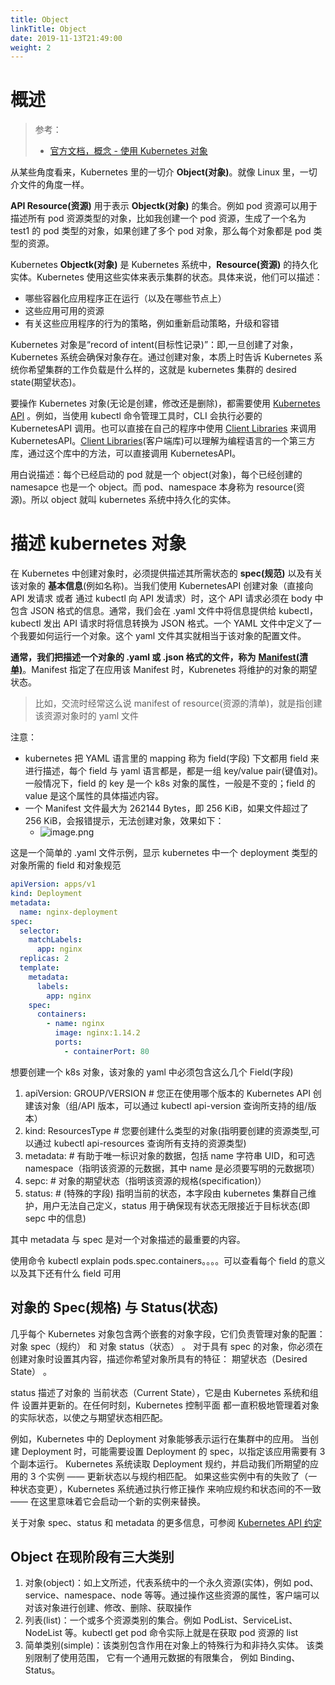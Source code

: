 ```yaml
---
title: Object
linkTitle: Object
date: 2019-11-13T21:49:00
weight: 2
---
```


# 概述

> 参考：
>
> - [官方文档，概念 - 使用 Kubernetes 对象](https://kubernetes.io/docs/concepts/overview/working-with-objects/)

从某些角度看来，Kubernetes 里的一切介 **Object(对象)**。就像 Linux 里，一切介文件的角度一样。

**API Resource(资源)** 用于表示 **Objectk(对象)** 的集合。例如 pod 资源可以用于描述所有 pod 资源类型的对象，比如我创建一个 pod 资源，生成了一个名为 test1 的 pod 类型的对象，如果创建了多个 pod 对象，那么每个对象都是 pod 类型的资源。

Kubernetes **Objectk(对象)** 是 Kubernetes 系统中，**Resource(资源)** 的持久化实体。Kubernetes 使用这些实体来表示集群的状态。具体来说，他们可以描述：

- 哪些容器化应用程序正在运行（以及在哪些节点上）
- 这些应用可用的资源
- 有关这些应用程序的行为的策略，例如重新启动策略，升级和容错

Kubernetes 对象是“record of intent(目标性记录)”：即,一旦创建了对象，Kubernetes 系统会确保对象存在。通过创建对象，本质上时告诉 Kubernetes 系统你希望集群的工作负载是什么样的，这就是 kubernetes 集群的 desired state(期望状态)。

要操作 Kubernetes 对象(无论是创建，修改还是删除)，都需要使用 [Kubernetes API](https://kubernetes.io/docs/concepts/overview/kubernetes-api/) 。例如，当使用 kubectl 命令管理工具时，CLI 会执行必要的 KubernetesAPI 调用。也可以直接在自己的程序中使用 [Client Libraries](https://kubernetes.io/docs/reference/using-api/client-libraries/) 来调用 KubernetesAPI。[Client Libraries](https://kubernetes.io/docs/reference/using-api/client-libraries/)(客户端库)可以理解为编程语言的一个第三方库，通过这个库中的方法，可以直接调用 KubernetesAPI。

用白说描述：每个已经启动的 pod 就是一个 object(对象)，每个已经创建的 namesapce 也是一个 object。而 pod、namespace 本身称为 resource(资源)。所以 object 就叫 kubernetes 系统中持久化的实体。

# 描述 kubernetes 对象

在 Kubernetes 中创建对象时，必须提供描述其所需状态的 **spec(规范)** 以及有关该对象的 **基本信息**(例如名称)。当我们使用 KubernetesAPI 创建对象（直接向 API 发请求 或者 通过 kubectl 向 API 发请求）时，这个 API 请求必须在 body 中包含 JSON 格式的信息。通常，我们会在 .yaml 文件中将信息提供给 kubectl， kubectl 发出 API 请求时将信息转换为 JSON 格式。一个 YAML 文件中定义了一个我要如何运行一个对象。这个 yaml 文件其实就相当于该对象的配置文件。

**通常，我们把描述一个对象的 .yaml 或 .json 格式的文件，称为** [**Manifest(清单)**](https://kubernetes.io/docs/reference/glossary/?all=true#term-manifest)。Manifest 指定了在应用该 Manifest 时，Kubrenetes 将维护的对象的期望状态。

> 比如，交流时经常这么说 manifest of resource(资源的清单)，就是指创建该资源对象时的 yaml 文件

注意：

- kubernetes 把 YAML 语言里的 mapping 称为 field(字段) 下文都用 field 来进行描述，每个 field 与 yaml 语言都是，都是一组 key/value pair(键值对)。一般情况下，field 的 key 是一个 k8s 对象的属性，一般是不变的；field 的 value 是这个属性的具体描述内容。
- 一个 Manifest 文件最大为 262144 Bytes，即 256 KiB，如果文件超过了 256 KiB，会报错提示，无法创建对象，效果如下：
  - ![image.png](https://notes-learning.oss-cn-beijing.aliyuncs.com/qbvmvb/1620550376332-3ee2445f-75f9-437a-9f1b-c175fd6c24d1.png)

这是一个简单的 .yaml 文件示例，显示 kubernetes 中一个 deployment 类型的对象所需的 field 和对象规范

```yaml
apiVersion: apps/v1
kind: Deployment
metadata:
  name: nginx-deployment
spec:
  selector:
    matchLabels:
      app: nginx
  replicas: 2
  template:
    metadata:
      labels:
        app: nginx
    spec:
      containers:
        - name: nginx
          image: nginx:1.14.2
          ports:
            - containerPort: 80
```

想要创建一个 k8s 对象，该对象的 yaml 中必须包含这么几个 Field(字段)

1. apiVersion: GROUP/VERSION # 您正在使用哪个版本的 Kubernetes API 创建该对象（组/API 版本，可以通过 kubectl api-version 查询所支持的组/版本）
2. kind: ResourcesType # 您要创建什么类型的对象(指明要创建的资源类型,可以通过 kubectl api-resources 查询所有支持的资源类型)
3. metadata: # 有助于唯一标识对象的数据，包括 name 字符串 UID，和可选 namespace（指明该资源的元数据，其中 name 是必须要写明的元数据项）
4. sepc: # 对象的期望状态（指明该资源的规格(specification)）
5. status: # (特殊的字段) 指明当前的状态，本字段由 kubernetes 集群自己维护，用户无法自己定义，status 用于确保现有状态无限接近于目标状态(即 sepc 中的信息)

其中 metadata 与 spec 是对一个对象描述的最重要的内容。

使用命令 kubectl explain pods.spec.containers。。。。可以查看每个 field 的意义以及其下还有什么 field 可用

## 对象的 Spec(规格) 与 Status(状态)

几乎每个 Kubernetes 对象包含两个嵌套的对象字段，它们负责管理对象的配置： 对象 spec（规约） 和 对象 status（状态） 。 对于具有 spec 的对象，你必须在创建对象时设置其内容，描述你希望对象所具有的特征： 期望状态（Desired State） 。

status 描述了对象的 当前状态（Current State），它是由 Kubernetes 系统和组件 设置并更新的。在任何时刻，Kubernetes 控制平面 都一直积极地管理着对象的实际状态，以使之与期望状态相匹配。

例如，Kubernetes 中的 Deployment 对象能够表示运行在集群中的应用。 当创建 Deployment 时，可能需要设置 Deployment 的 spec，以指定该应用需要有 3 个副本运行。 Kubernetes 系统读取 Deployment 规约，并启动我们所期望的应用的 3 个实例 —— 更新状态以与规约相匹配。 如果这些实例中有的失败了（一种状态变更），Kubernetes 系统通过执行修正操作 来响应规约和状态间的不一致 —— 在这里意味着它会启动一个新的实例来替换。

关于对象 spec、status 和 metadata 的更多信息，可参阅 [Kubernetes API 约定](https://git.k8s.io/community/contributors/devel/sig-architecture/api-conventions.md)

## Object 在现阶段有三大类别

1. 对象(object)：如上文所述，代表系统中的一个永久资源(实体)，例如 pod、service、namespace、node 等等。通过操作这些资源的属性，客户端可以对该对象进行创建、修改、删除、获取操作
2. 列表(list)：一个或多个资源类别的集合。例如 PodList、ServiceList、NodeList 等。kubectl get pod 命令实际上就是在获取 pod 资源的 list
3. 简单类别(simple)：该类别包含作用在对象上的特殊行为和非持久实体。 该类别限制了使用范围， 它有一个通用元数据的有限集合， 例如 Binding、 Status。
